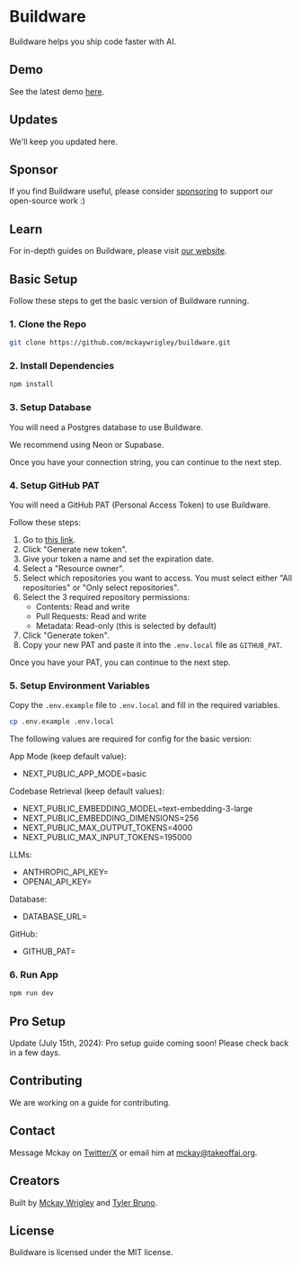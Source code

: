 # Buildware

Buildware helps you ship code faster with AI.

## Demo

See the latest demo [here](https://twitter.com/mckaywrigley).

## Updates

We'll keep you updated here.

## Sponsor

If you find Buildware useful, please consider [sponsoring](https://github.com/sponsors/mckaywrigley) to support our open-source work :)

## Learn

For in-depth guides on Buildware, please visit [our website](https://mckaywrigley.com).

## Basic Setup

Follow these steps to get the basic version of Buildware running.

### 1. Clone the Repo

```bash
git clone https://github.com/mckaywrigley/buildware.git
```

### 2. Install Dependencies

```bash
npm install
```

### 3. Setup Database

You will need a Postgres database to use Buildware.

We recommend using Neon or Supabase.

Once you have your connection string, you can continue to the next step.

### 4. Setup GitHub PAT

You will need a GitHub PAT (Personal Access Token) to use Buildware.

Follow these steps:

1. Go to [this link](https://github.com/settings/tokens?type=beta).
2. Click "Generate new token".
3. Give your token a name and set the expiration date.
4. Select a "Resource owner".
5. Select which repositories you want to access. You must select either "All repositories" or "Only select repositories".
6. Select the 3 required repository permissions:
   - Contents: Read and write
   - Pull Requests: Read and write
   - Metadata: Read-only (this is selected by default)
7. Click "Generate token".
8. Copy your new PAT and paste it into the `.env.local` file as `GITHUB_PAT`.

Once you have your PAT, you can continue to the next step.

### 5. Setup Environment Variables

Copy the `.env.example` file to `.env.local` and fill in the required variables.

```bash
cp .env.example .env.local
```

The following values are required for config for the basic version:

App Mode (keep default value):

- NEXT_PUBLIC_APP_MODE=basic

Codebase Retrieval (keep default values):

- NEXT_PUBLIC_EMBEDDING_MODEL=text-embedding-3-large
- NEXT_PUBLIC_EMBEDDING_DIMENSIONS=256
- NEXT_PUBLIC_MAX_OUTPUT_TOKENS=4000
- NEXT_PUBLIC_MAX_INPUT_TOKENS=195000

LLMs:

- ANTHROPIC_API_KEY=
- OPENAI_API_KEY=

Database:

- DATABASE_URL=

GitHub:

- GITHUB_PAT=

### 6. Run App

```bash
npm run dev
```

## Pro Setup

Update (July 15th, 2024): Pro setup guide coming soon! Please check back in a few days.

## Contributing

We are working on a guide for contributing.

## Contact

Message Mckay on [Twitter/X](https://twitter.com/mckaywrigley) or email him at [mckay@takeoffai.org](mailto:mckay@takeoffai.org).

## Creators

Built by [Mckay Wrigley](https://twitter.com/mckaywrigley) and [Tyler Bruno](https://twitter.com/tylerbruno05).

## License

Buildware is licensed under the MIT license.
